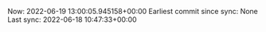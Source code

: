 Now: 2022-06-19 13:00:05.945158+00:00 Earliest commit since sync: None Last sync: 2022-06-18 10:47:33+00:00
